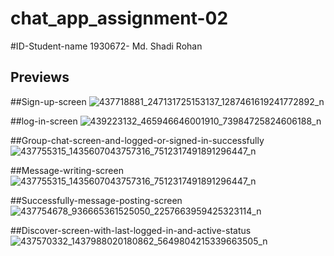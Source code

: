 # chat_app_assignment-02

#ID-Student-name
1930672- Md. Shadi Rohan

## Previews

##Sign-up-screen
![437718881_247131725153137_1287461619241772892_n](https://github.com/SadeeMsr/chat-app-flutter/assets/76898633/ea135f82-2fba-464e-bc00-b04f3bbafa94)

##log-in-screen
![439223132_465946646001910_73984725824606188_n](https://github.com/SadeeMsr/chat-app-flutter/assets/76898633/19dc69e1-4835-41c0-a33e-7abb46a7afdd)

##Group-chat-screen-and-logged-or-signed-in-successfully
![437755315_1435607043757316_7512317491891296447_n](https://github.com/SadeeMsr/chat-app-flutter/assets/76898633/a785f3e1-0d1f-4161-98b9-c7a39f6d4ccb)

##Message-writing-screen
![437755315_1435607043757316_7512317491891296447_n](https://github.com/SadeeMsr/chat-app-flutter/assets/76898633/da5b2062-98bb-4346-a170-d9671034d483)


##Successfully-message-posting-screen
![437754678_936665361525050_2257663959425323114_n](https://github.com/SadeeMsr/chat-app-flutter/assets/76898633/d0508ea7-2c1e-4193-b765-2f0c22be22fc)

##Discover-screen-with-last-logged-in-and-active-status
![437570332_1437988020180862_5649804215339663505_n](https://github.com/SadeeMsr/chat-app-flutter/assets/76898633/32a06952-3ae1-487d-851f-fb2025772990)

